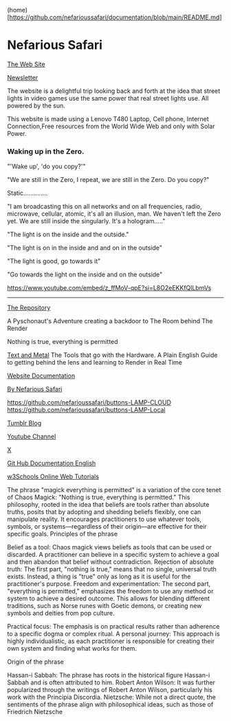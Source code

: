 (home)[https://github.com/nefarioussafari/documentation/blob/main/README.md]
# Nefarious Safari

[The Web Site](https://nefarioussafari.github.io/)

[Newsletter](https://docs.google.com/document/d/1KQxqHZxjN8GwZnkFCgWGw8cZ22_TLPCuTE2n9RyUMAQ/edit?usp=drivesdk)

The website is a delightful trip looking back and forth at the idea that street lights in video games use the same power that real street lights use. All powered by the sun. 

This website is made using a Lenovo T480 Laptop, Cell phone, Internet Connection,Free resources from the World Wide Web and only with Solar Power. 

### Waking up in the Zero. 

"'Wake up', 'do you copy?'" 

"We are still in the Zero, I repeat, we are still in the Zero. Do you copy?"

Static..............

"I am broadcasting this on all networks and on all frequencies, radio, microwave, cellular, atomic, it's all an illusion, man. We haven't left the Zero yet. We are still inside the singularly. It's a hologram....."

"The light is on the inside and the outside."

"The light is on in the inside and and on in the outside"

"The light is good, go towards it"

"Go towards the light on the inside and on the outside"

https://www.youtube.com/embed/z_ffMoV-qpE?si=L8O2eEKKfQlLbmVs

----

[The Repository](https://github.com/nefarioussafari/nefarioussafari.github.io/tree/main)

A Pyschonaut's Adventure creating a backdoor to The Room behind The Render

Nothing is true, everything is permitted

[Text and Metal](https://docs.google.com/document/d/18lxuRrXZ05OJgiM4sNC5PM-SVBTm4HAJ8NHngstg3Rk/edit?usp=sharing)
The Tools that go with the Hardware. A Plain English Guide to getting behind the lens and learning to Render in Real Time

[Website Documentation](https://github.com/nefarioussafari/nefarioussafari.github.io/blob/main/README.md)

[By Nefarious Safari](https://github.com/nefarioussafari)

https://github.com/nefarioussafari/buttons-LAMP-CLOUD
https://github.com/nefarioussafari/buttons-LAMP-Local

[Tumblr Blog](https://www.tumblr.com/blog/nefarioussafari)

[Youtube Channel](https://www.youtube.com/channel/UCHU1AYvUxZOA0XkiCBgInaw)

[X](https://x.com/nefarioussafari)

[Git Hub Documentation English](https://docs.github.com/en)

[w3Schools Online Web Tutorials](https://www.w3schools.com/)


The phrase "magick everything is permitted" is
a variation of the core tenet of Chaos Magick: "Nothing is true, everything is permitted." This philosophy, rooted in the idea that beliefs are tools rather than absolute truths, posits that by adopting and shedding beliefs flexibly, one can manipulate reality. It encourages practitioners to use whatever tools, symbols, or systems—regardless of their origin—are effective for their specific goals. 
Principles of the phrase

Belief as a tool: Chaos magick views beliefs as tools that can be used or discarded. A practitioner can believe in a specific system to achieve a goal and then abandon that belief without contradiction.
Rejection of absolute truth: The first part, "nothing is true," means that no single, universal truth exists. Instead, a thing is "true" only as long as it is useful for the practitioner's purpose.
Freedom and experimentation: The second part, "everything is permitted," emphasizes the freedom to use any method or system to achieve a desired outcome. This allows for blending different traditions, such as Norse runes with Goetic demons, or creating new symbols and deities from pop culture.

Practical focus: The emphasis is on practical results rather than adherence to a specific dogma or complex ritual.
A personal journey: This approach is highly individualistic, as each practitioner is responsible for creating their own system and finding what works for them. 

Origin of the phrase

Hassan-i Sabbah: The phrase has roots in the historical figure Hassan-i Sabbah and is often attributed to him.
Robert Anton Wilson: It was further popularized through the writings of Robert Anton Wilson, particularly his work with the Principia Discordia.
Nietzsche: While not a direct quote, the sentiments of the phrase align with philosophical ideas, such as those of Friedrich Nietzsche
